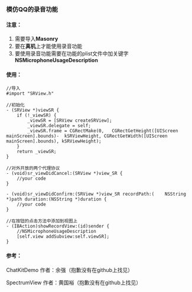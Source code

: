 
### 模仿QQ的录音功能

#### 注意：

1. 需要导入**Masonry**
2. 要在**真机**上才能使用录音功能
3. 要使用录音功能需要在功能的plist文件中加关键字**NSMicrophoneUsageDescription**


#### 使用：
	//导入
	#import "SRView.h"
	
	//初始化
	- (SRView *)viewSR {
    	if (!_viewSR) {
        	_viewSR = [SRView createSRView];
        	_viewSR.delegate = self;
	        _viewSR.frame = CGRectMake(0, 	CGRectGetHeight([UIScreen mainScreen].bounds)-	kSRViewHeight, CGRectGetWidth([UIScreen 	mainScreen].bounds), kSRViewHeight);
    	}
    	return _viewSR;
	}

	//对外开放的两个代理协议
	- (void)sr_viewDidCancel:(SRView *)view_SR {
    	//your code
	}

	- (void)sr_viewDidConfirm:(SRView *)view_SR recordPath:(	NSString *)path duration:(NSString *)duration {
    	//your code
	}

	//在按钮的点击方法中添加到视图上
	- (IBAction)showRecordView:(id)sender {
		//NSMicrophoneUsageDescription
	    [self.view addSubview:self.viewSR];
	}
	
	
#### 参考：

ChatKitDemo	 作者：余强（抱歉没有在github上找见）

SpectrumView 作者：黄国裕（抱歉没有在github上找见）
